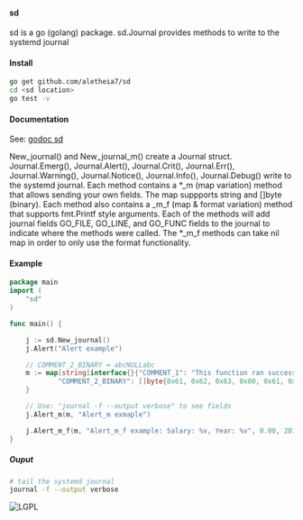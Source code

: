 #### sd 
sd is a go (golang) package. sd.Journal provides methods to write to the systemd journal

#### Install 
```bash
go get github.com/aletheia7/sd
cd <sd location>
go test -v
```

#### Documentation
See: [godoc sd](http://godoc.org/github.com/aletheia7/sd) 

New_journal() and New_journal_m() create a Journal struct. Journal.Emerg(), Journal.Alert(), Journal.Crit(), Journal.Err(), Journal.Warning(), Journal.Notice(), Journal.Info(), Journal.Debug() write to the systemd journal. Each method contains a *_m (map variation) method that allows sending your own fields. The map suppports string and []byte (binary). Each method also contains a _m_f (map & format variation) method that supports fmt.Printf style arguments. Each of the methods will add journal fields GO_FILE, GO_LINE, and GO_FUNC fields to the journal to indicate where the methods were called. The *_m_f methods can take nil map in order to only use the format functionality.
#### Example

```go
package main
import (
	"sd"
)

func main() {

	j := sd.New_journal()
	j.Alert("Alert example")

	// COMMENT_2_BINARY = abcNULLabc
	m := map[string]interface{}{"COMMENT_1": "This function ran successfully",
			"COMMENT_2_BINARY": []byte{0x61, 0x62, 0x63, 0x00, 0x61, 0x62, 0x63},
	}

	// Use: "journal -f --output verbose" to see fields
	j.Alert_m(m, "Alert_m exmaple")

	j.Alert_m_f(m, "Alert_m_f example: Salary: %v, Year: %v", 0.00, 2014)
}
```
##### Ouput
```bash
# tail the systemd journal 
journal -f --output verbose
```

![LGPL](http://www.gnu.org/graphics/lgplv3-147x51.png)
